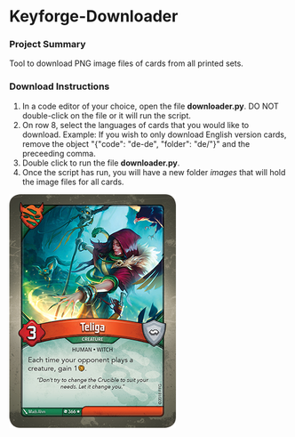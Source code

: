 # Keyforge-Downloader

### Project Summary
Tool to download PNG image files of cards from all printed sets.

### Download Instructions
1.  In a code editor of your choice, open the file **downloader.py**.  DO NOT double-click on the file or it will run the script.
2. On row 8, select the languages of cards that you would like to download.  Example:  If you wish to only download English version cards, remove the object "{"code": "de-de", "folder": "de/"}" and the preceeding comma.  
3.  Double click to run the file **downloader.py**.
4.  Once the script has run, you will have a new folder *images* that will hold the image files for all cards.

![Teliga](366_Teliga.png)
